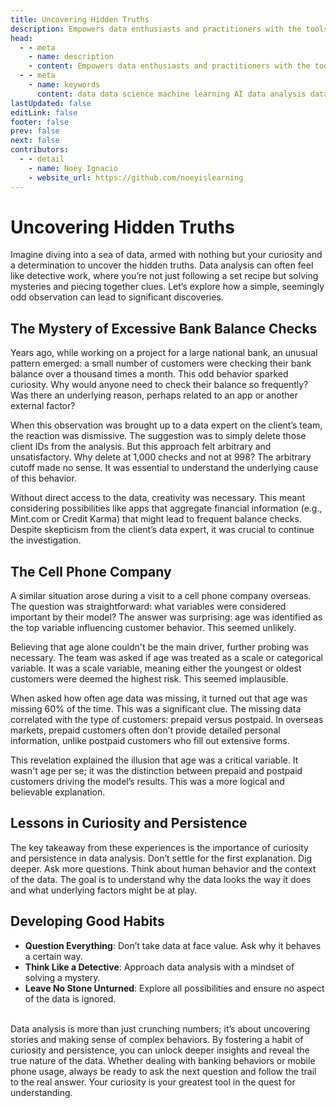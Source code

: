 ```yaml
---
title: Uncovering Hidden Truths
description: Empowers data enthusiasts and practitioners with the tools and knowledge to unlock the potential of data.
head:
  - - meta
    - name: description
    - content: Empowers data enthusiasts and practitioners with the tools and knowledge to unlock the potential of data.
  - - meta
    - name: keywords
      content: data data science machine learning AI data analysis data-driven data enthusiasts data practitioners
lastUpdated: false
editLink: false
footer: false
prev: false
next: false
contributors:
  - - detail
    - name: Noey Ignacio
    - website_url: https://github.com/noeyislearning
---
```


# Uncovering Hidden Truths

Imagine diving into a sea of data, armed with nothing but your curiosity and a determination to uncover the hidden truths. Data analysis can often feel like detective work, where you’re not just following a set recipe but solving mysteries and piecing together clues. Let’s explore how a simple, seemingly odd observation can lead to significant discoveries.

## The Mystery of Excessive Bank Balance Checks

Years ago, while working on a project for a large national bank, an unusual pattern emerged: a small number of customers were checking their bank balance over a thousand times a month. This odd behavior sparked curiosity. Why would anyone need to check their balance so frequently? Was there an underlying reason, perhaps related to an app or another external factor?

When this observation was brought up to a data expert on the client’s team, the reaction was dismissive. The suggestion was to simply delete those client IDs from the analysis. But this approach felt arbitrary and unsatisfactory. Why delete at 1,000 checks and not at 998? The arbitrary cutoff made no sense. It was essential to understand the underlying cause of this behavior.

Without direct access to the data, creativity was necessary. This meant considering possibilities like apps that aggregate financial information (e.g., Mint.com or Credit Karma) that might lead to frequent balance checks. Despite skepticism from the client’s data expert, it was crucial to continue the investigation.

## The Cell Phone Company

A similar situation arose during a visit to a cell phone company overseas. The question was straightforward: what variables were considered important by their model? The answer was surprising: age was identified as the top variable influencing customer behavior. This seemed unlikely.

Believing that age alone couldn't be the main driver, further probing was necessary. The team was asked if age was treated as a scale or categorical variable. It was a scale variable, meaning either the youngest or oldest customers were deemed the highest risk. This seemed implausible.

When asked how often age data was missing, it turned out that age was missing 60% of the time. This was a significant clue. The missing data correlated with the type of customers: prepaid versus postpaid. In overseas markets, prepaid customers often don’t provide detailed personal information, unlike postpaid customers who fill out extensive forms.

This revelation explained the illusion that age was a critical variable. It wasn't age per se; it was the distinction between prepaid and postpaid customers driving the model’s results. This was a more logical and believable explanation.

## Lessons in Curiosity and Persistence

The key takeaway from these experiences is the importance of curiosity and persistence in data analysis. Don’t settle for the first explanation. Dig deeper. Ask more questions. Think about human behavior and the context of the data. The goal is to understand why the data looks the way it does and what underlying factors might be at play.

## Developing Good Habits

- **Question Everything**: Don’t take data at face value. Ask why it behaves a certain way.
- **Think Like a Detective**: Approach data analysis with a mindset of solving a mystery.
- **Leave No Stone Unturned**: Explore all possibilities and ensure no aspect of the data is ignored.

<br />
Data analysis is more than just crunching numbers; it’s about uncovering stories and making sense of complex behaviors. By fostering a habit of curiosity and persistence, you can unlock deeper insights and reveal the true nature of the data. Whether dealing with banking behaviors or mobile phone usage, always be ready to ask the next question and follow the trail to the real answer. Your curiosity is your greatest tool in the quest for understanding.
